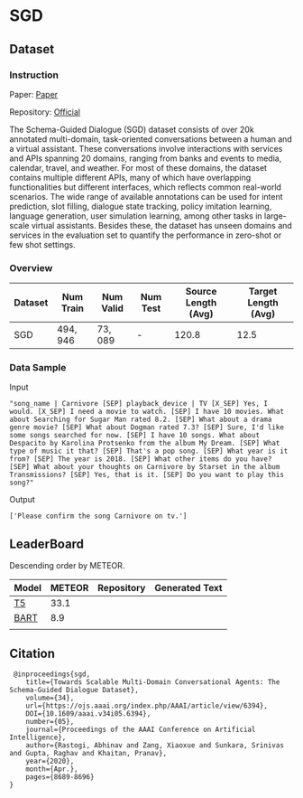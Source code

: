# SGD

## Dataset

### Instruction

Paper: [Paper](https://arxiv.org/abs/1909.05855)

Repository: [Official](https://github.com/google-research-datasets/dstc8-schema-guided-dialogue)

The Schema-Guided Dialogue (SGD) dataset consists of over 20k annotated multi-domain, task-oriented conversations between a human and a virtual assistant. These conversations involve interactions with services and APIs spanning 20 domains, ranging from banks and events to media, calendar, travel, and weather. For most of these domains, the dataset contains multiple different APIs, many of which have overlapping functionalities but different interfaces, which reflects common real-world scenarios. The wide range of available annotations can be used for intent prediction, slot filling, dialogue state tracking, policy imitation learning, language generation, user simulation learning, among other tasks in large-scale virtual assistants. Besides these, the dataset has unseen domains and services in the evaluation set to quantify the performance in zero-shot or few shot settings.

### Overview

| Dataset | Num Train | Num Valid | Num Test | Source Length (Avg) | Target Length (Avg) |
| ------- | --------- | --------- | -------- | ------------------- | ------------------- |
| SGD     | $494,946$ | $73,089$  | -        | $120.8$             | $12.5$              |

### Data Sample

Input

```
"song_name | Carnivore [SEP] playback_device | TV [X_SEP] Yes, I would. [X_SEP] I need a movie to watch. [SEP] I have 10 movies. What about Searching for Sugar Man rated 8.2. [SEP] What about a drama genre movie? [SEP] What about Dogman rated 7.3? [SEP] Sure, I'd like some songs searched for now. [SEP] I have 10 songs. What about Despacito by Karolina Protsenko from the album My Dream. [SEP] What type of music it that? [SEP] That's a pop song. [SEP] What year is it from? [SEP] The year is 2018. [SEP] What other items do you have? [SEP] What about your thoughts on Carnivore by Starset in the album Transmissions? [SEP] Yes, that is it. [SEP] Do you want to play this song?"
```

Output

```
['Please confirm the song Carnivore on tv.']
```

## LeaderBoard

Descending order by METEOR.

| Model                                          | METEOR | Repository | Generated Text |
| ---------------------------------------------- | ------ | ---------- | -------------- |
| [T5](https://arxiv.org/pdf/2102.01672v3.pdf)   | $33.1$ |            |                |
| [BART](https://arxiv.org/pdf/2102.01672v3.pdf) | $8.9$  |            |                |
|                                                |        |            |                |

## Citation

```
 @inproceedings{sgd, 
	title={Towards Scalable Multi-Domain Conversational Agents: The Schema-Guided Dialogue Dataset}, 
	volume={34}, 
	url={https://ojs.aaai.org/index.php/AAAI/article/view/6394}, 
	DOI={10.1609/aaai.v34i05.6394}, 
	number={05}, 
	journal={Proceedings of the AAAI Conference on Artificial Intelligence}, 
	author={Rastogi, Abhinav and Zang, Xiaoxue and Sunkara, Srinivas and Gupta, Raghav and Khaitan, Pranav}, 
	year={2020}, 
	month={Apr.}, 
	pages={8689-8696}
}
```
